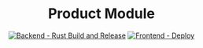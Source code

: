 <h1 align="center"> Product Module</h1>

<div align="center">
  
[![Backend - Rust Build and Release](https://github.com/melbasiouny/group-3-ecommerce-product-module/actions/workflows/backend-build-release.yml/badge.svg)](https://github.com/melbasiouny/group-3-ecommerce-product-module/actions/workflows/backend-build-release.yml)
[![Frontend - Deploy](https://github.com/melbasiouny/group-3-ecommerce-product-module/actions/workflows/frontend-build-release.yml/badge.svg)](https://github.com/melbasiouny/group-3-ecommerce-product-module/actions/workflows/frontend-build-release.yml)

</div>
